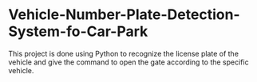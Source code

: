 # Vehicle-Number-Plate-Detection-System-fo-Car-Park
This project is done using Python to recognize the license plate of the vehicle and give the command to open the gate according to the specific vehicle. 

